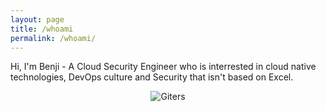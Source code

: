 ```yaml
---
layout: page
title: /whoami
permalink: /whoami/
---
```


Hi, I'm Benji - A Cloud Security Engineer who is interrested in cloud native technologies, DevOps culture and Security that isn't based on Excel. 

<p align="center">
  <img src="https://github-readme-stats.vercel.app/api?username=BenjiTrapp&show_icons=true" alt="Giters">
</p>
